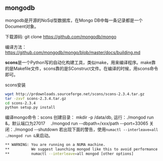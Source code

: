 ## mongodb

mongodb是开源的NoSql型数据库，在Mongo DB中每一条记录都是一个Document对象。

下载源码: git clone https://github.com/mongodb/mongo

编译方法：https://github.com/mongodb/mongo/blob/master/docs/building.md

**scons**是一个Python写的自动化构建工具，类似make，用来编译程序。make靠的是Makefile文件，scons靠的是SConstruct文件。在编译的时候，用scons命令即可。

scons安装
```sh
wget http://prdownloads.sourceforge.net/scons/scons-2.3.4.tar.gz
tar -zxvf scons-2.3.4.tar.gz 
cd scons-2.3.4
python setup.py install
```

编译mongo命令：scons
创建目录： mkdir -p /data/db, 
运行：./mongod run &，默认端口为27017
	　./mongod run --dbpath=/xxx/path --port=33065
关闭：./mongod --shutdown
若出现下面的警告，使用`numactl --interleave=all ./mongod run &`来启动。
```sh
** WARNING: You are running on a NUMA machine.
**          We suggest launching mongod like this to avoid performance problems:
**          numactl --interleave=all mongod [other options]
```


